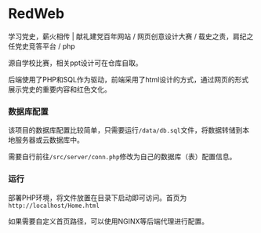# RedWeb
学习党史，薪火相传 | 献礼建党百年网站 / 网页创意设计大赛 / 载史之责，肩纪之任党史竞答平台 / php

源自学校比赛，相关ppt设计可在仓库自取。

后端使用了PHP和SQL作为驱动，前端采用了html设计的方式，通过网页的形式展示党史的重要内容和红色文化。

### 数据库配置
该项目的数据库配置比较简单，只需要运行`/data/db.sql`文件，将数据转储到本地服务器或云数据库中。

需要自行前往`/src/server/conn.php`修改为自己的数据库（表）配置信息。

### 运行
部署PHP环境，将文件放置在目录下启动即可访问。首页为`http://localhost/Home.html`

如果需要自定义首页路径，可以使用NGINX等后端代理进行配置。

